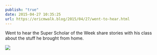 ```yaml
---
publish: "true"
date: 2015-04-27 10:35:25
url: https://ericmwalk.blog/2015/04/27/went-to-hear.html
---
```


Went to hear the Super Scholar of the Week share stories with his class about the stuff he brought from home.

![](https://ericmwalk.blog/uploads/2022/3001b441f7.jpg)